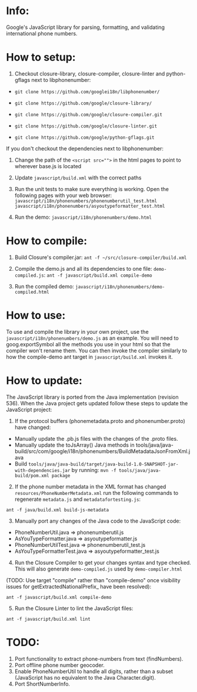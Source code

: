 Info:
=====
Google's JavaScript library for parsing, formatting, and validating
international phone numbers.


How to setup:
=============
1.  Checkout closure-library, closure-compiler, closure-linter and python-gflags next to libphonenumber:

* `git clone https://github.com/googlei18n/libphonenumber/`

* `git clone https://github.com/google/closure-library/`

* `git clone https://github.com/google/closure-compiler.git`

* `git clone https://github.com/google/closure-linter.git`

* `git clone https://github.com/google/python-gflags.git`

If you don't checkout the dependencies next to libphonenumber:

1. Change the path of the `<script src="">` in the html pages to point to wherever base.js is located
2. Update `javascript/build.xml` with the correct paths

3. Run the unit tests to make sure everything is working. Open the following pages with your web browser:
  `javascript/i18n/phonenumbers/phonenumberutil_test.html`
  `javascript/i18n/phonenumbers/asyoutypeformatter_test.html`

4. Run the demo: `javascript/i18n/phonenumbers/demo.html`


How to compile:
===============
1. Build Closure's compiler.jar:
  `ant -f ~/src/closure-compiler/build.xml`

2. Compile the demo.js and all its dependencies to one file: `demo-compiled.js`:
  `ant -f javascript/build.xml compile-demo`

3. Run the compiled demo: `javascript/i18n/phonenumbers/demo-compiled.html`


How to use:
===========
To use and compile the library in your own project, use the `javascript/i18n/phonenumbers/demo.js` as an example. You will need to goog.exportSymbol all the methods you use in your html so that the compiler won't rename them. You can then invoke the compiler similarly to how the compile-demo ant target in `javascript/build.xml` invokes it.


How to update:
==============
The JavaScript library is ported from the Java implementation (revision 536).
When the Java project gets updated follow these steps to update the JavaScript
project:

1. If the protocol buffers (phonemetadata.proto and phonenumber.proto) have changed:
  * Manually update the .pb.js files with the changes of the .proto files.
  * Manually update the toJsArray() Java methods in tools/java/java-build/src/com/google/i18n/phonenumbers/BuildMetadataJsonFromXml.java
  * Build `tools/java/java-build/target/java-build-1.0-SNAPSHOT-jar-with-dependencies.jar` by running: `mvn -f tools/java/java-build/pom.xml package`

2. If the phone number metadata in the XML format has changed `resources/PhoneNumberMetadata.xml` run the following commands to regenerate `metadata.js` and `metadatafortesting.js`:

  `ant -f java/build.xml build-js-metadata`

3. Manually port any changes of the Java code to the JavaScript code:
  * PhoneNumberUtil.java => phonenumberutil.js
  * AsYouTypeFormatter.java => asyoutypeformatter.js
  * PhoneNumberUtilTest.java => phonenumberutil_test.js
  * AsYouTypeFormatterTest.java => asyoutypeformatter_test.js

4. Run the Closure Compiler to get your changes syntax and type checked. This will also generate `demo-compiled.js` used by `demo-compiler.html`

  (TODO: Use target "compile" rather than "compile-demo" once visibility issues for getExtractedNationalPrefix_ have been resolved):

  `ant -f javascript/build.xml compile-demo`

5. Run the Closure Linter to lint the JavaScript files:

  `ant -f javascript/build.xml lint`


TODO:
=====
1. Port functionality to extract phone-numbers from text (findNumbers).
2. Port offline phone number geocoder.
3. Enable PhoneNumberUtil to handle all digits, rather than a subset (JavaScript has no equivalent to the Java Character.digit).
4. Port ShortNumberInfo.
